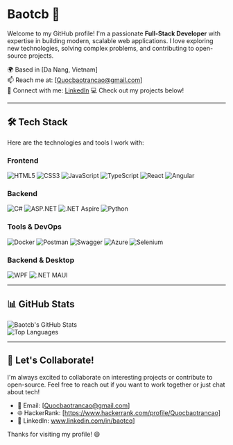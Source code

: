 # Baotcb 👋

Welcome to my GitHub profile! I'm a passionate **Full-Stack Developer** with expertise in building modern, scalable web applications. I love exploring new technologies, solving complex problems, and contributing to open-source projects.

🌍 Based in [Da Nang, Vietnam]  
📫 Reach me at: [Quocbaotrancao@gmail.com]  
🔗 Connect with me: [LinkedIn](https://www.linkedin.com/in/qu%E1%BB%91c-b%E1%BA%A3o-tr%E1%BA%A7n-cao-140824324/) 
💻 Check out my projects below!

---

## 🛠️ Tech Stack

Here are the technologies and tools I work with:

### Frontend
![HTML5](https://img.shields.io/badge/HTML5-E34F26?style=flat-square&logo=html5&logoColor=white)
![CSS3](https://img.shields.io/badge/CSS3-1572B6?style=flat-square&logo=css3&logoColor=white)
![JavaScript](https://img.shields.io/badge/JavaScript-F7DF1E?style=flat-square&logo=javascript&logoColor=black)
![TypeScript](https://img.shields.io/badge/TypeScript-3178C6?style=flat-square&logo=typescript&logoColor=white)
![React](https://img.shields.io/badge/React-61DAFB?style=flat-square&logo=react&logoColor=black)
![Angular](https://img.shields.io/badge/Angular-DD0031?style=flat-square&logo=angular&logoColor=white)

### Backend
![C#](https://img.shields.io/badge/C%23-9B4F96?style=flat-square&logo=csharp&logoColor=white)
![ASP.NET](https://img.shields.io/badge/ASP.NET-512BD4?style=flat-square&logo=dot-net&logoColor=white)
![.NET Aspire](https://img.shields.io/badge/.NET%20Aspire-5C2D91?style=flat-square&logo=dot-net&logoColor=white)
![Python](https://img.shields.io/badge/Python-3776AB?style=flat-square&logo=python&logoColor=white)

### Tools & DevOps
![Docker](https://img.shields.io/badge/Docker-2496ED?style=flat-square&logo=docker&logoColor=white)
![Postman](https://img.shields.io/badge/Postman-FF6C37?style=flat-square&logo=postman&logoColor=white)
![Swagger](https://img.shields.io/badge/Swagger-85EA2D?style=flat-square&logo=swagger&logoColor=black)
![Azure](https://img.shields.io/badge/Azure-0078D4?style=flat-square&logo=microsoft-azure&logoColor=white)
![Selenium](https://img.shields.io/badge/Selenium-43B02A?style=flat-square&logo=selenium&logoColor=white)

### Backend & Desktop
![WPF](https://img.shields.io/badge/WPF-512BD4?style=flat-square&logo=dot-net&logoColor=white)
![.NET MAUI](https://img.shields.io/badge/.NET%20MAUI-512BD4?style=flat-square&logo=dot-net&logoColor=white)

---

## 📊 GitHub Stats

![Baotcb's GitHub Stats](https://github-readme-stats.vercel.app/api?username=baotcb&show_icons=true&theme=radical)  
![Top Languages]([https://github-readme-stats.vercel.app/api/top-langs/?username=your-username&layout=compact&theme=radical](https://github-readme-stats.vercel.app/api/top-langs/?username=baotcb&layout=compact&theme=radical))

---

## 🤝 Let's Collaborate!

I'm always excited to collaborate on interesting projects or contribute to open-source. Feel free to reach out if you want to work together or just chat about tech!

- 📧 Email: [Quocbaotrancao@gmail.com]  
- 🌐 HackerRank: [https://www.hackerrank.com/profile/Quocbaotrancao]  
- 💬 LinkedIn: www.linkedin.com/in/baotcq]  

Thanks for visiting my profile! 😄
